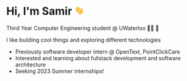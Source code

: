 # Hi, I'm Samir <img src="https://raw.githubusercontent.com/samirrh/samirrh/master/wave.gif" width="5%">
Third Year Computer Engineering student @ UWaterloo  :technologist:  :notebook:

I like building cool things and exploring different technologies

- Previously software developer intern @ OpenText, PointClickCare
- Interested and learning about fullstack development and software architecture
- Seeking 2023 Summer internships!
